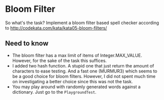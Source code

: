 # Bloom Filter

So what's the task? Implement a bloom filter based spell checker according to http://codekata.com/kata/kata05-bloom-filters/

## Need to know

* The bloom filter has a max limit of items of Integer.MAX_VALUE. However, for the sake of the task this suffices.
* I added two hash function. A stupid one that just return the amount of characters to ease testing. And a fast one (MURMUR3) 
which seems to be a good choice for bloom filters. However, I did not spent much time on investigating a better choice since 
this was not the task.
* You may play around with randomly generated words against a dictionary. Just go to the `PlaygroundTest`.



